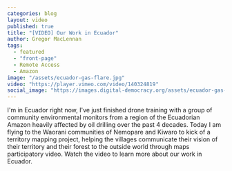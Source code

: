```yaml
---
categories: blog
layout: video
published: true
title: "[VIDEO] Our Work in Ecuador"
author: Gregor MacLennan
tags:
  - featured
  - "front-page"
  - Remote Access
  - Amazon
image: "/assets/ecuador-gas-flare.jpg"
video: "https://player.vimeo.com/video/140324819"
social_image: "https://images.digital-democracy.org/assets/ecuador-gas-flare.jpg"
---
```

I'm in Ecuador right now, I've just finished drone training with a group of community environmental monitors from a region of the Ecuadorian Amazon heavily affected by oil drilling over the past 4 decades. Today I am flying to the Waorani communities of Nemopare and Kiwaro to kick of a territory mapping project, helping the villages communicate their vision of their territory and their forest to the outside world through maps participatory video. <a class="play-link">Watch the video</a> to learn more about our work in Ecuador.
